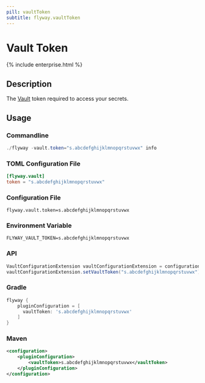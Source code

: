 ```yaml
---
pill: vaultToken
subtitle: flyway.vaultToken
---
```


# Vault Token
{% include enterprise.html %}

## Description
The [Vault](https://www.vaultproject.io/) token required to access your secrets.

## Usage

### Commandline
```powershell
./flyway -vault.token="s.abcdefghijklmnopqrstuvwx" info
```

### TOML Configuration File
```toml
[flyway.vault]
token = "s.abcdefghijklmnopqrstuvwx"
```

### Configuration File
```properties
flyway.vault.token=s.abcdefghijklmnopqrstuvwx
```

### Environment Variable
```properties
FLYWAY_VAULT_TOKEN=s.abcdefghijklmnopqrstuvwx
```

### API
```java
VaultConfigurationExtension vaultConfigurationExtension = configuration.getPluginRegister().getPlugin(VaultConfigurationExtension.class)
vaultConfigurationExtension.setVaultToken("s.abcdefghijklmnopqrstuvwx");
```

### Gradle
```groovy
flyway {
    pluginConfiguration = [
      vaultToken: 's.abcdefghijklmnopqrstuvwx'
    ]
}
```

### Maven
```xml
<configuration>
    <pluginConfiguration>
        <vaultToken>s.abcdefghijklmnopqrstuvwx</vaultToken>
    </pluginConfiguration>
</configuration>
```

